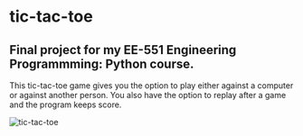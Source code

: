 # tic-tac-toe

## Final project for my EE-551 Engineering Programmming: Python course.

This tic-tac-toe game gives you the option to play either against a computer or against another person. You also have the option to replay after a game and the program keeps score.

![tic-tac-toe](https://github.com/cespejo15/tic-tac-toe/assets/91222019/a05190a5-0c00-4ae8-8888-59c1ee8a25c3)
